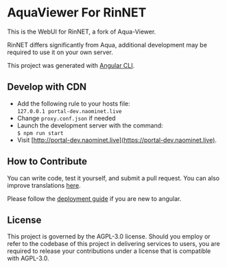 # AquaViewer For RinNET

This is the WebUI for RinNET, a fork of Aqua-Viewer. 

RinNET differs significantly from Aqua, additional development may be required to use it on your own server.

This project was generated with [Angular CLI](https://github.com/angular/angular-cli).

## Develop with CDN

- Add the following rule to your hosts file: <br>
`127.0.0.1 portal-dev.naominet.live`
- Change `proxy.conf.json` if needed
- Launch the development server with the command: <br>`$ npm run start `
- Visit [http://portal-dev.naominet.live](https://portal-dev.naominet.live).

## How to Contribute

You can write code, test it yourself, and submit a pull request. You can also improve translations [here](/src/assets/i18n).

Please follow the [deployment guide](https://angular.io/guide/deployment) if you are new to angular.

## License
This project is governed by the AGPL-3.0 license. Should you employ or refer to the codebase of this project in delivering services to users, you are required to release your contributions under a license that is compatible with AGPL-3.0.
